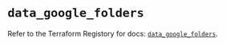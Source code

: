 # `data_google_folders`

Refer to the Terraform Registory for docs: [`data_google_folders`](https://www.terraform.io/docs/providers/google-beta/d/google_folders).
